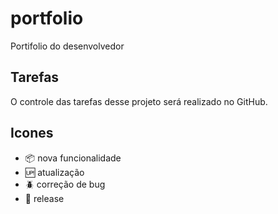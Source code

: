 # portfolio

Portifolio do desenvolvedor

## Tarefas

O controle das tarefas desse projeto será realizado no GitHub.

## Icones

- :package: nova funcionalidade
- :up: atualização 
- :beetle: correção de bug
- :checkered_flag: release


